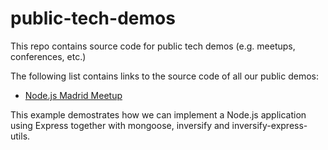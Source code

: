 # public-tech-demos

This repo contains source code for public tech demos (e.g. meetups, conferences, etc.)

The following list contains links to the source code of all our public demos:

- [Node.js Madrid Meetup](./nodejs-madrid-meetup/README.md)

This example demostrates how we can implement a Node.js application using Express
together with mongoose, inversify and inversify-express-utils.

